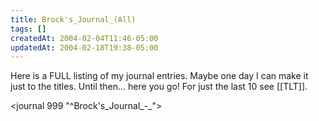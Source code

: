 ```yaml
---
title: Brock's_Journal_(All)
tags: []
createdAt: 2004-02-04T11:46-05:00
updatedAt: 2004-02-18T19:38-05:00
---
```


Here is a FULL listing of my journal entries. Maybe one day I can make it just to the titles. Until then... here you go! For just the last 10 see [[TLT]].

<journal 999 "^Brock's_Journal_-_">

